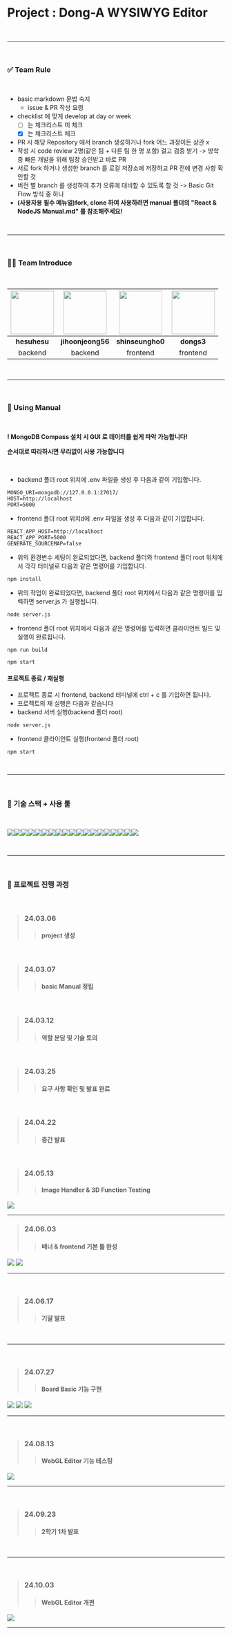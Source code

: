 # Project : Dong-A WYSIWYG Editor 

<br>

___

<br>

### ✅ Team Rule

<br>

- basic markdown 문법 숙지
  - issue & PR 작성 요령
- checklist 에 맞게 develop at day or week
  - [ ] 는 체크리스트 미 체크
  - [x] 는 체크리스트 체크
- PR 시 해당 Repository 에서 branch 생성하거나 fork 어느 과정이든 상관 x
- 작성 시 code review 2명(같은 팀 + 다른 팀 한 명 포함) 걸고 검증 받기 -> 방학 중 빠른 개발을 위해 팀장 승인받고 바로 PR
- 서로 fork 하거나 생성한 branch 를 로컬 저장소에 저장하고 PR 전에 변경 사항 확인할 것
- 버전 별 branch 를 생성하여 추가 오류에 대비할 수 있도록 할 것 -> Basic Git Flow 방식 중 하나
- **(사용자용 필수 메뉴얼)fork, clone 하여 사용하려면 manual 폴더의 "React & NodeJS Manual.md" 를 참조해주세요!**

<br>

___

<br>

### 👨‍💻 Team Introduce

<br>

|<a href = "https://github.com/hesuhesu" target = 'blank'><img src = "https://avatars.githubusercontent.com/u/91324571?v=4" heigth = "100" width = "100"><a>|<a href = "https://github.com/jihoonjeong56" target = 'blank'><img src = "https://avatars.githubusercontent.com/u/100738560?v=4" heigth = "100" width = "100"><a>|<a href = "https://github.com/shinseungho0" target = 'blank'><img src = "https://avatars.githubusercontent.com/u/100738567?v=4" heigth = "100" width = "100"><a>|<a href = "https://github.com/dongs3" target = 'blank'><img src = "https://avatars.githubusercontent.com/u/144899149?v=4" heigth = "100" width = "100"><a>|
|:---:|:---:|:---:|:---:|
|**hesuhesu**|**jihoonjeong56**|**shinseungho0**|**dongs3**|
|backend|backend|frontend|frontend|

<br>

___

<br>

### 🌱 Using Manual

<br>

**! MongoDB Compass 설치 시 GUI 로 데이터를 쉽게 파악 가능합니다!**

**순서대로 따라하시면 무리없이 사용 가능합니다**

<br>

- backend 폴더 root 위치에 .env 파일을 생성 후 다음과 같이 기입합니다.

```
MONGO_URI=mongodb://127.0.0.1:27017/
HOST=http://localhost
PORT=5000
```

- frontend 폴더 root 위치d에 .env 파일을 생성 후 다음과 같이 기입합니다.

```
REACT_APP_HOST=http://localhost
REACT_APP_PORT=5000
GENERATE_SOURCEMAP=false
```

- 위의 환경변수 세팅이 완료되었다면, backend 폴더와 frontend 폴더 root 위치에서 각각 터미널로 다음과 같은 명령어를 기입합니다.

```
npm install
```

- 위의 작업이 완료되었다면, backend 폴더 root 위치에서 다음과 같은 명령어를 입력하면 server.js 가 실행됩니다.

```
node server.js
```

- frontend 폴더 root 위치에서 다음과 같은 명령어를 입력하면 클라이언트 빌드 및 실행이 완료됩니다.

```
npm run build
```

```
npm start
```

#### 프로젝트 종료 / 재실행

- 프로젝트 종료 시 frontend, backend 터미널에 ctrl + c 를 기입하면 됩니다.
- 프로젝트의 재 실행은 다음과 같습니다
- backend 서버 실행(backend 폴더 root)

```
node server.js
```

- frontend 클라이언트 실행(frontend 폴더 root)

```
npm start
```

<br>

___

<br>

### 🚀 기술 스택 + 사용 툴

<br>

<img src="https://img.shields.io/badge/npm-CB3837?style=for-the-badge&logo=npm&logoColor=white"><img src="https://img.shields.io/badge/Git-F05032.svg?&style=for-the-badge&logo=Git&logoColor=white"><img src="https://img.shields.io/badge/Html5-E34F26?style=for-the-badge&logo=Html5&logoColor=white"><img src="https://img.shields.io/badge/Amazon EC2-FF9900?style=for-the-badge&logo=Amazon EC2&logoColor=white"><img src="https://img.shields.io/badge/JavaScript-F7DF1E?style=for-the-badge&logo=JavaScript&logoColor=white"><img src="https://img.shields.io/badge/Node.js-5FA04E?style=for-the-badge&logo=Node.js&logoColor=white"><img src="https://img.shields.io/badge/MongoDB-47A248?style=for-the-badge&logo=MongoDB&logoColor=white"><img src="https://img.shields.io/badge/NGINX-009639?style=for-the-badge&logo=NGINX&logoColor=white"><img src="https://img.shields.io/badge/Webpack-8DD6F9?style=for-the-badge&logo=Webpack&logoColor=white"><img src="https://img.shields.io/badge/React-61DAFB?style=for-the-badge&logo=React&logoColor=white"><img src="https://img.shields.io/badge/MUI-007FFF?style=for-the-badge&logo=MUI&logoColor=white"><img src="https://img.shields.io/badge/Css3-1572B6?style=for-the-badge&logo=Css3&logoColor=white"><img src="https://img.shields.io/badge/VisualStudioCode-007ACC?style=for-the-badge&logo=VisualStudioCode&logoColor=white"><img src="https://img.shields.io/badge/Python-3776AB?style=for-the-badge&logo=Python&logoColor=white"><img src="https://img.shields.io/badge/Bootstrap-7952B3?style=for-the-badge&logo=Bootstrap&logoColor=white"><img src="https://img.shields.io/badge/Axios-5A29E4?style=for-the-badge&logo=Axios&logoColor=white"><img src="https://img.shields.io/badge/PM2-2B037A?style=for-the-badge&logo=PM2&logoColor=white"><img src="https://img.shields.io/badge/Github-181717?style=for-the-badge&logo=Github&logoColor=white"><img src="https://img.shields.io/badge/Three.js-000000?style=for-the-badge&logo=Three.js&logoColor=white">

<br>

___

<br>

### 🔑 프로젝트 진행 과정

<br>

> ### 24.03.06
>> #### project 생성

<br>

> ### 24.03.07
>> #### basic Manual 정립

<br>

> ### 24.03.12
>> #### 역할 분담 및 기술 토의

<br>

> ### 24.03.25
>> #### 요구 사항 확인 및 발표 완료

<br>

> ### 24.04.22
>> #### 중간 발표

<br>

> ### 24.05.13
>> #### Image Handler & 3D Function Testing

<img src="/images/3D_Handling.png">

<br>

___

> ### 24.06.03
>> #### 배너 & frontend 기본 틀 완성

<img src="/images/Frontend_1.png">
<img src="/images/Frontend_2.png">

<br>

___

<br>

> ### 24.06.17
>> #### 기말 발표

<br>

___

<br>

> ### 24.07.27
>> #### Board Basic 기능 구현

<img src="/images/myPage.png">
<img src="/images/myEditor.png">
<img src="/images/boardDetail.png">

<br>

___

<br>

> ### 24.08.13
>> #### WebGL Editor 기능 테스팅

<img src="/images/3D_Editor_Test.png">

<br>

___

<br>

> ### 24.09.23
>> #### 2학기 1차 발표

<br>

___

<br>

> ### 24.10.03
>> #### WebGL Editor 개편

<img src="/images/webgl.png">

<br>

___